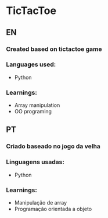 # TicTacToe

## EN

### Created based on tictactoe game

### Languages used:
* Python

### Learnings:
* Array manipulation
* OO programing

## PT

### Criado baseado no jogo da velha

### Linguagens usadas:
* Python

### Learnings:
* Manipulação de array
* Programação orientada a objeto
